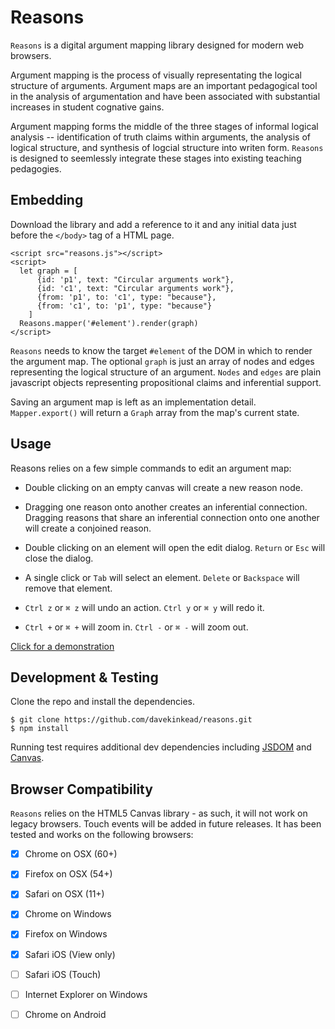 # Reasons

`Reasons` is a digital argument mapping library designed for modern web browsers. 

Argument mapping is the process of visually representating the logical structure of arguments.  Argument maps are an important pedagogical tool in the analysis of argumentation and have been associated with substantial increases in student cognative gains.

Argument mapping forms the middle of the three stages of informal logical analysis -- identification of truth claims within arguments, the analysis of logical structure, and synthesis of logcial structure into writen form. `Reasons` is designed to seemlessly integrate these stages into existing teaching pedagogies. 


## Embedding

Download the library and add a reference to it and any initial data just before the `</body>` tag of a HTML page.


    <script src="reasons.js"></script>
    <script>
      let graph = [
          {id: 'p1', text: "Circular arguments work"},
          {id: 'c1', text: "Circular arguments work"},
          {from: 'p1', to: 'c1', type: "because"},
          {from: 'c1', to: 'p1', type: "because"}
        ]
      Reasons.mapper('#element').render(graph)
    </script>


`Reasons` needs to know the target `#element` of the DOM in which to render the argument map.  The optional `graph` is just an array of nodes and edges representing the logical structure of an argument.  `Nodes` and `edges` are plain javascript objects representing propositional claims and inferential support.

Saving an argument map is left as an implementation detail.  `Mapper.export()` will return a `Graph` array from the map's current state.


## Usage

Reasons relies on a few simple commands to edit an argument map:

  - Double clicking on an empty canvas will create a new reason node.  

  - Dragging one reason onto another creates an inferential connection.  Dragging reasons that share an inferential connection onto one another will create a conjoined reason.

  - Double clicking on an element will open the edit dialog.  `Return` or `Esc` will close the 
dialog.

  - A single click or `Tab` will select an element.  `Delete` or `Backspace` will remove that element.

  - `Ctrl z` or `⌘ z` will undo an action.  `Ctrl y` or `⌘ y` will redo it.

  - `Ctrl +` or `⌘ +` will zoom in. `Ctrl -` or `⌘ -` will zoom out. 


[Click for a demonstration](http://reasons.io/) 


## Development & Testing


Clone the repo and install the dependencies.


    $ git clone https://github.com/davekinkead/reasons.git
    $ npm install


Running test requires additional dev dependencies including [JSDOM](https://github.com/jsdom/jsdom) and [Canvas](https://github.com/node-gfx/node-canvas-prebuilt).


## Browser Compatibility

`Reasons` relies on the HTML5 Canvas library - as such, it will not work on legacy browsers.  Touch events will be added in future releases.  It has been tested and works on the following browsers:


  - [X] Chrome on OSX (60+)
  - [X] Firefox on OSX (54+)
  - [X] Safari on OSX (11+)
  - [X] Chrome on Windows 
  - [X] Firefox on Windows 
  - [X] Safari iOS (View only)
  - [ ] Safari iOS (Touch)
  - [ ] Internet Explorer on Windows  
  - [ ] Chrome on Android

